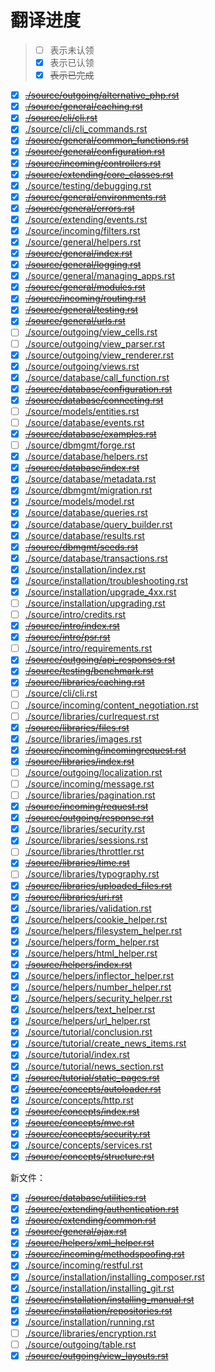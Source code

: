 # 翻译进度

> - [ ] 表示未认领
> - [x] 表示已认领
> - [x] ~~表示已完成~~


- [x] [~~./source/outgoing/alternative_php.rst~~](source/outgoing/alternative_php.rst)
- [x] [~~./source/general/caching.rst~~](source/general/caching.rst)
- [x] [~~./source/cli/cli.rst~~](source/cli/cli.rst)
- [x] [./source/cli/cli_commands.rst](source/cli/cli_commands.rst)
- [x] [~~./source/general/common_functions.rst~~](source/general/common_functions.rst)
- [x] [~~./source/general/configuration.rst~~](source/general/configuration.rst)
- [x] [~~./source/incoming/controllers.rst~~](source/incoming/controllers.rst)
- [x] [~~./source/extending/core_classes.rst~~](source/extending/core_classes.rst)
- [x] [./source/testing/debugging.rst](source/testing/debugging.rst)
- [x] [~~./source/general/environments.rst~~](source/general/environments.rst)
- [x] [~~./source/general/errors.rst~~](source/general/errors.rst)
- [x] [./source/extending/events.rst](source/extending/events.rst)
- [x] [./source/incoming/filters.rst](source/incoming/filters.rst)
- [x] [./source/general/helpers.rst](source/general/helpers.rst)
- [x] [~~./source/general/index.rst~~](source/general/index.rst)
- [x] [~~./source/general/logging.rst~~](source/general/logging.rst)
- [x] [./source/general/managing_apps.rst](source/general/managing_apps.rst)
- [x] [~~./source/general/modules.rst~~](source/general/modules.rst)
- [x] [~~./source/incoming/routing.rst~~](source/incoming/routing.rst)
- [x] [~~./source/general/testing.rst~~](source/general/testing.rst)
- [x] [~~./source/general/urls.rst~~](source/general/urls.rst)
- [ ] [./source/outgoing/view_cells.rst](source/outgoing/view_cells.rst)
- [ ] [./source/outgoing/view_parser.rst](source/outgoing/view_parser.rst)
- [x] [./source/outgoing/view_renderer.rst](source/outgoing/view_renderer.rst)
- [x] [./source/outgoing/views.rst](source/outgoing/views.rst)
- [x] [./source/database/call_function.rst](source/database/call_function.rst)
- [x] [~~./source/database/configuration.rst~~](source/database/configuration.rst)
- [x] [~~./source/database/connecting.rst~~](source/database/connecting.rst)
- [ ] [./source/models/entities.rst](source/models/entities.rst)
- [ ] [./source/database/events.rst](source/database/events.rst)
- [x] [~~./source/database/examples.rst~~](source/database/examples.rst)
- [ ] [./source/dbmgmt/forge.rst](source/dbmgmt/forge.rst)
- [x] [./source/database/helpers.rst](source/database/helpers.rst)
- [x] [~~./source/database/index.rst~~](source/database/index.rst)
- [x] [./source/database/metadata.rst](source/database/metadata.rst)
- [x] [./source/dbmgmt/migration.rst](source/dbmgmt/migration.rst)
- [x] [./source/models/model.rst](source/models/model.rst)
- [x] [./source/database/queries.rst](source/database/queries.rst)
- [x] [./source/database/query_builder.rst](source/database/query_builder.rst)
- [x] [./source/database/results.rst](source/database/results.rst)
- [x] [~~./source/dbmgmt/seeds.rst~~](source/dbmgmt/seeds.rst)
- [x] [./source/database/transactions.rst](source/database/transactions.rst)
- [x] [./source/installation/index.rst](source/installation/index.rst)
- [x] [./source/installation/troubleshooting.rst](source/installation/troubleshooting.rst)
- [x] [./source/installation/upgrade_4xx.rst](source/installation/upgrade_4xx.rst)
- [ ] [./source/installation/upgrading.rst](source/installation/upgrading.rst)
- [ ] [./source/intro/credits.rst](source/intro/credits.rst)
- [x] [~~./source/intro/index.rst~~](source/intro/index.rst)
- [x] [~~./source/intro/psr.rst~~](source/intro/psr.rst)
- [ ] [./source/intro/requirements.rst](source/intro/requirements.rst)
- [x] [~~./source/outgoing/api_responses.rst~~](source/outgoing/api_responses.rst)
- [x] [~~./source/testing/benchmark.rst~~](source/testing/benchmark.rst)
- [x] [~~./source/libraries/caching.rst~~](source/libraries/caching.rst)
- [ ] [./source/cli/cli.rst](source/cli/cli.rst)
- [ ] [./source/incoming/content_negotiation.rst](source/incoming/content_negotiation.rst)
- [ ] [./source/libraries/curlrequest.rst](source/libraries/curlrequest.rst)
- [x] [~~./source/libraries/files.rst~~](source/libraries/files.rst)
- [x] [./source/libraries/images.rst](source/libraries/images.rst)
- [x] [~~./source/incoming/incomingrequest.rst~~](source/incoming/incomingrequest.rst)
- [x] [~~./source/libraries/index.rst~~](source/libraries/index.rst)
- [ ] [./source/outgoing/localization.rst](source/outgoing/localization.rst)
- [ ] [./source/incoming/message.rst](source/incoming/message.rst)
- [ ] [./source/libraries/pagination.rst](source/libraries/pagination.rst)
- [x] [~~./source/incoming/request.rst~~](source/incoming/request.rst)
- [x] [~~./source/outgoing/response.rst~~](source/outgoing/response.rst)
- [x] [./source/libraries/security.rst](source/libraries/security.rst)
- [x] [./source/libraries/sessions.rst](source/libraries/sessions.rst)
- [ ] [./source/libraries/throttler.rst](source/libraries/throttler.rst)
- [x] [~~./source/libraries/time.rst~~](source/libraries/time.rst)
- [ ] [./source/libraries/typography.rst](source/libraries/typography.rst)
- [x] [~~./source/libraries/uploaded_files.rst~~](source/libraries/uploaded_files.rst)
- [x] [~~./source/libraries/uri.rst~~](source/libraries/uri.rst)
- [x] [./source/libraries/validation.rst](source/libraries/validation.rst)
- [x] [./source/helpers/cookie_helper.rst](source/helpers/cookie_helper.rst)
- [x] [./source/helpers/filesystem_helper.rst](source/helpers/filesystem_helper.rst)
- [x] [./source/helpers/form_helper.rst](source/helpers/form_helper.rst)
- [x] [./source/helpers/html_helper.rst](source/helpers/html_helper.rst)
- [x] [~~./source/helpers/index.rst~~](source/helpers/index.rst)
- [x] [./source/helpers/inflector_helper.rst](source/helpers/inflector_helper.rst)
- [x] [./source/helpers/number_helper.rst](source/helpers/number_helper.rst)
- [x] [./source/helpers/security_helper.rst](source/helpers/security_helper.rst)
- [x] [./source/helpers/text_helper.rst](source/helpers/text_helper.rst)
- [x] [./source/helpers/url_helper.rst](source/helpers/url_helper.rst)
- [x] [./source/tutorial/conclusion.rst](source/tutorial/conclusion.rst)
- [x] [./source/tutorial/create_news_items.rst](source/tutorial/create_news_items.rst)
- [x] [./source/tutorial/index.rst](source/tutorial/index.rst)
- [x] [./source/tutorial/news_section.rst](source/tutorial/news_section.rst)
- [x] [~~./source/tutorial/static_pages.rst~~](source/tutorial/static_pages.rst)
- [x] [~~./source/concepts/autoloader.rst~~](source/concepts/autoloader.rst)
- [x] [./source/concepts/http.rst](source/concepts/http.rst)
- [x] [~~./source/concepts/index.rst~~](source/concepts/index.rst)
- [x] [~~./source/concepts/mvc.rst~~](source/concepts/mvc.rst)
- [x] [~~./source/concepts/security.rst~~](source/concepts/security.rst)
- [x] [./source/concepts/services.rst](source/concepts/services.rst)
- [x] [~~./source/concepts/structure.rst~~](source/concepts/structure.rst)

新文件：

- [x] [~~./source/database/utilities.rst~~](source/database/utilities.rst)
- [x] [~~./source/extending/authentication.rst~~](source/extending/authentication.rst)
- [x] [~~./source/extending/common.rst~~](source/extending/common.rst)
- [x] [~~./source/general/ajax.rst~~](source/general/ajax.rst)
- [x] [~~./source/helpers/xml_helper.rst~~](source/helpers/xml_helper.rst)
- [x] [~~./source/incoming/methodspoofing.rst~~](source/incoming/methodspoofing.rst)
- [x] [./source/incoming/restful.rst](source/incoming/restful.rst)
- [x] [./source/installation/installing_composer.rst](source/installation/installing_composer.rst)
- [x] [./source/installation/installing_git.rst](source/installation/installing_git.rst)
- [x] [~~./source/installation/installing_manual.rst~~](source/installation/installing_manual.rst)
- [x] [~~./source/installation/repositories.rst~~](source/installation/repositories.rst)
- [x] [./source/installation/running.rst](source/installation/running.rst)
- [ ] [./source/libraries/encryption.rst](source/libraries/encryption.rst)
- [ ] [./source/outgoing/table.rst](source/outgoing/table.rst)
- [x] [~~./source/outgoing/view_layouts.rst~~](source/outgoing/view_layouts.rst)

